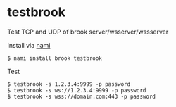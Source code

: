 # testbrook

Test TCP and UDP of brook server/wsserver/wssserver

Install via [nami](https://github.com/txthinking/nami)

```
$ nami install brook testbrook
```

Test
```
$ testbrook -s 1.2.3.4:9999 -p password
$ testbrook -s ws://1.2.3.4:9999 -p password
$ testbrook -s wss://domain.com:443 -p password
```
